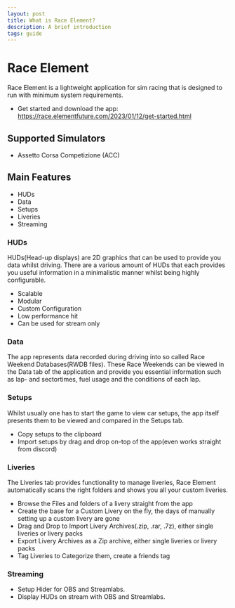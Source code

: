 ```yaml
---
layout: post
title: What is Race Element?
description: A brief introduction
tags: guide
---
```


# Race Element
Race Element is a lightweight application for sim racing that is designed to run with minimum system requirements.
- Get started and download the app: https://race.elementfuture.com/2023/01/12/get-started.html

## Supported Simulators
- Assetto Corsa Competizione (ACC)

## Main Features
- HUDs
- Data
- Setups
- Liveries
- Streaming

### HUDs
HUDs(Head-up displays) are 2D graphics that can be used to provide you data whilst driving. There are a various amount of HUDs that each provides you useful information in a minimalistic manner whilst being highly configurable.
- Scalable
- Modular
- Custom Configuration
- Low performance hit
- Can be used for stream only

### Data
The app represents data recorded during driving into so called Race Weekend Databases(RWDB files). These Race Weekends can be viewed in the Data tab of the application and provide you essential information such as lap- and sectortimes, fuel usage and the conditions of each lap.

### Setups
Whilst usually one has to start the game to view car setups, the app itself presents them to be viewed and compared in the Setups tab. 
- Copy setups to the clipboard
- Import setups by drag and drop on-top of the app(even works straight from discord)

### Liveries
The Liveries tab provides functionality to manage liveries, Race Element automatically scans the right folders and shows you all your custom liveries.
- Browse the Files and folders of a livery straight from the app
- Create the base for a Custom Livery on the fly, the days of manually setting up a custom livery are gone
- Drag and Drop to Import Livery Archives(.zip, .rar, .7z), either single liveries or livery packs
- Export Livery Archives as a Zip archive, either single liveries or livery packs
- Tag Liveries to Categorize them, create a friends tag

### Streaming
- Setup Hider for OBS and Streamlabs.
- Display HUDs on stream with OBS and Streamlabs.

